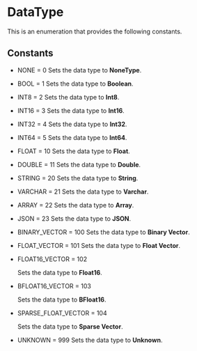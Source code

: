 # DataType

This is an enumeration that provides the following constants.

## Constants

- NONE = 0
Sets the data type to __NoneType__.

- BOOL = 1
Sets the data type to __Boolean__.

- INT8 = 2
Sets the data type to __Int8__.

- INT16 = 3
Sets the data type to __Int16__.

- INT32 = 4
Sets the data type to __Int32__.

- INT64 = 5
Sets the data type to __Int64__.

- FLOAT = 10
Sets the data type to __Float__.

- DOUBLE = 11
Sets the data type to __Double__.

- STRING = 20
Sets the data type to __String__.

- VARCHAR = 21
Sets the data type to __Varchar__.

- ARRAY = 22
Sets the data type to __Array__.

- JSON = 23
Sets the data type to __JSON__.

- BINARY_VECTOR = 100
Sets the data type to __Binary Vector__.

- FLOAT_VECTOR = 101
Sets the data type to __Float Vector__.

- FLOAT16_VECTOR = 102

    Sets the data type to __Float16__.

- BFLOAT16_VECTOR = 103

    Sets the data type to __BFloat16__.

- SPARSE_FLOAT_VECTOR = 104

    Sets the data type to __Sparse Vector__.

- UNKNOWN = 999
Sets the data type to __Unknown__.

